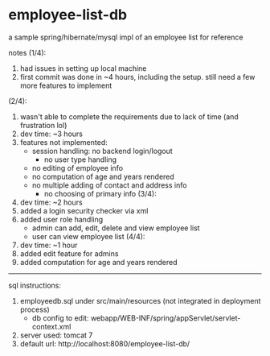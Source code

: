 # employee-list-db
a sample spring/hibernate/mysql impl of an employee list for reference

notes (1/4):
1. had issues in setting up local machine
2. first commit was done in ~4 hours, including the setup. still need a few more features to implement

(2/4):
1. wasn't able to complete the requirements due to lack of time (and frustration lol)
2. dev time: ~3 hours
3. features not implemented:
	- session handling: no backend login/logout
		- no user type handling
	- no editing of employee info
	- no computation of age and years rendered
	- no multiple adding of contact and address info
		- no choosing of primary info
(3/4):
1. dev time: ~2 hours
2. added a login security checker via xml
3. added user role handling
	- admin can add, edit, delete and view employee list
	- user can view employee list
(4/4): 
1. dev time: ~1 hour
2. added edit feature for admins
3. added computation for age and years rendered
-----------------------------------------------------------
sql instructions:
1. employeedb.sql under src/main/resources (not integrated in deployment process)
	- db config to edit: webapp/WEB-INF/spring/appServlet/servlet-context.xml
2. server used: tomcat 7
3. default url: http://localhost:8080/employee-list-db/

